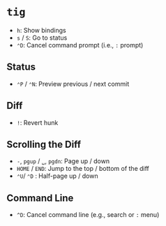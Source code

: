 # `tig`

- `h`: Show bindings
- `s` / `S`: Go to status
- `⌃D`: Cancel command prompt (i.e., `:` prompt)

## Status

- `⌃P` / `⌃N`: Preview previous / next commit

## Diff

- `!`: Revert hunk

## Scrolling the Diff

- `-`, `pgup` / `␣`, `pgdn`: Page up / down
- `HOME` / `END`: Jump to the top / bottom of the diff
- `⌃U`/ `⌃D` : Half-page up / down

## Command Line

- `^D`: Cancel command line (e.g., search or `:` menu)
